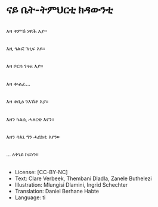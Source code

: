 # ናይ ቤት-ትምህርቲ ክዳውንቲ

##
እዛ ቀምሽ ነዋሕ እያ።

##
እዚ ጎልፎ ገዚፍ እዩ።

##
እዛ ቦርሳ ገዛፍ እያ።

##
እዛ ቍልፊ...

##
እዛ ቆቢዕ ንእሽቶ እያ።

##
እዘን ካልሲ ሓጸርቲ እየን።

##
እዘን ሳእኒ ግን ሓደስቲ እየን።

##
... ዕቅነይ ኮይነን።

##
* License: [CC-BY-NC]
* Text: Clare Verbeek, Thembani Dladla, Zanele Buthelezi
* Illustration: Mlungisi Dlamini, Ingrid Schechter
* Translation: Daniel Berhane Habte
* Language: ti
